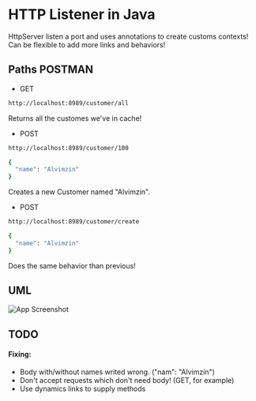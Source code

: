 
# HTTP Listener in Java

HttpServer listen a port and uses annotations to create customs contexts!
Can be flexible to add more links and behaviors!





## Paths POSTMAN
- GET
```bash
http://localhost:8989/customer/all
```
Returns all the customes we've in cache!

- POST

```bash
http://localhost:8989/customer/100
```
``` bash
{
  "name": "Alvimzin"
}
```
Creates a new Customer named "Alvimzin".

- POST
```bash
http://localhost:8989/customer/create
```
``` bash
{
  "name": "Alvimzin"
}
```
Does the same behavior than previous!



## UML


![App Screenshot](https://i.imgur.com/OEenvMF.png)


## TODO

#### Fixing:

- Body with/without names writed wrong. ("nam": "Alvimzin")
- Don't accept requests which don't need body! (GET, for example)
- Use dynamics links to supply methods



